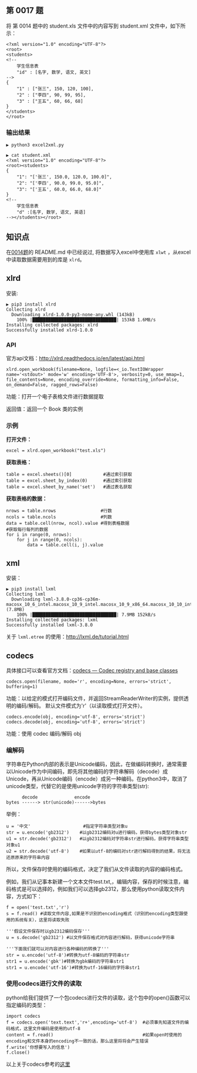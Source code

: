## 第 0017 题

将 第 0014 题中的 student.xls 文件中的内容写到 student.xml 文件中，如下所示：

```
<?xml version="1.0" encoding="UTF-8"?>
<root>
<students>
<!-- 
	学生信息表
	"id" : [名字, 数学, 语文, 英文]
-->
{
	"1" : ["张三", 150, 120, 100],
	"2" : ["李四", 90, 99, 95],
	"3" : ["王五", 60, 66, 68]
}
</students>
</root>
```

### 输出结果

```
▶ python3 excel2xml.py

▶ cat student.xml
<?xml version="1.0" encoding="UTF-8"?>
<root><students>
{
    "1": "['张三', 150.0, 120.0, 100.0]",
    "2": "['李四', 90.0, 99.0, 95.0]",
    "3": "['王五', 60.0, 66.0, 68.0]"
}
<!--
	学生信息表
	"d" :[名字, 数学, 语文, 英语]
--></students></root>
```

## 知识点

在[0014题](https://github.com/xiaqunfeng/show-me-the-code/tree/master/0014)的 README.md 中已经说过, 将数据写入excel中使用库 `xlwt` ，从excel中读取数据需要用到的库是 `xlrd`。

## xlrd

安装:

```
▶ pip3 install xlrd
Collecting xlrd
  Downloading xlrd-1.0.0-py3-none-any.whl (143kB)
    100% |████████████████████████████████| 153kB 1.6MB/s
Installing collected packages: xlrd
Successfully installed xlrd-1.0.0
```

### API

官方api文档：http://xlrd.readthedocs.io/en/latest/api.html

```
xlrd.open_workbook(filename=None, logfile=<_io.TextIOWrapper name='<stdout>' mode='w' encoding='UTF-8'>, verbosity=0, use_mmap=1, file_contents=None, encoding_override=None, formatting_info=False, on_demand=False, ragged_rows=False)
```

功能：打开一个电子表格文件进行数据提取

返回值：返回一个 Book 类的实例

### 示例

**打开文件：**

```
excel = xlrd.open_workbook("test.xls")  
```

**获取表格：**

```
table = excel.sheets()[0]            #通过索引获取
table = excel.sheet_by_index(0)      #通过索引获取
table = excel.sheet_by_name('set')   #通过表名获取
```

**获取表格的数据：**

```
nrows = table.nrows                 #行数
ncols = table.ncols                 #列数
data = table.cell(nrow, ncol).value #得到表格数据
#获取每行每列的数据
for i in range(0, nrows):
    for j in range(0, ncols):
        data = table.cell(i, j).value
```

## xml

安装：

```
▶ pip3 install lxml
Collecting lxml
  Downloading lxml-3.8.0-cp36-cp36m-macosx_10_6_intel.macosx_10_9_intel.macosx_10_9_x86_64.macosx_10_10_intel.macosx_10_10_x86_64.whl (7.8MB)
    100% |████████████████████████████████| 7.9MB 152kB/s
Installing collected packages: lxml
Successfully installed lxml-3.8.0
```

关于 `lxml.etree` 的使用：http://lxml.de/tutorial.html

## codecs

具体接口可以查看官方文档：[codecs — Codec registry and base classes](https://docs.python.org/3/library/codecs.html)

```
codecs.open(filename, mode='r', encoding=None, errors='strict', buffering=1)
```

功能：以给定的模式打开编码文件，并返回StreamReaderWriter的实例，提供透明的编码/解码。 默认文件模式为'r'（以读取模式打开文件）。

```
codecs.encode(obj, encoding='utf-8', errors='strict')
codecs.decode(obj, encoding='utf-8', errors='strict')
```

功能：使用 codec 编码/解码 obj

### 编解码

字符串在Python内部的表示是Unicode编码，因此，在做编码转换时，通常需要以Unicode作为中间编码，即先将其他编码的字符串解码（decode）成Unicode，再从Unicode编码（encode）成另一种编码。在python3中，取消了unicode类型，代替它的是使用unicode字符的字符串类型(str):

```
      decode              encode
bytes ------> str(unicode)------>bytes
```

举例：

```
u = '中文' 					#指定字符串类型对象u 
str = u.encode('gb2312') 	#以gb2312编码对u进行编码，获得bytes类型对象str 
u1 = str.decode('gb2312')	#以gb2312编码对字符串str进行解码，获得字符串类型对象u1 
u2 = str.decode('utf-8')	#如果以utf-8的编码对str进行解码得到的结果，将无法还原原来的字符串内容
```

所以，文件保存时使用的编码格式，决定了我们从文件读取的内容的编码格式。

例如，我们从记事本新建一个文本文件test.txt,，编辑内容，保存的时候注意，编码格式是可以选择的，例如我们可以选择gb2312，那么使用python读取文件内容，方式如下：

```
f = open('test.txt','r')
s = f.read() #读取文件内容,如果是不识别的encoding格式（识别的encoding类型跟使用的系统有关），这里将读取失败

'''假设文件保存时以gb2312编码保存'''
u = s.decode('gb2312') #以文件保存格式对内容进行解码，获得unicode字符串

'''下面我们就可以对内容进行各种编码的转换了'''
str = u.encode('utf-8')#转换为utf-8编码的字符串str
str1 = u.encode('gbk')#转换为gbk编码的字符串str1
str1 = u.encode('utf-16')#转换为utf-16编码的字符串str1
```

### 使用codecs进行文件的读取

python给我们提供了一个包codecs进行文件的读取，这个包中的open()函数可以指定编码的类型：

```
import codecs 
f = codecs.open('text.text','r+',encoding='utf-8')	#必须事先知道文件的编码格式，这里文件编码是使用的utf-8 
content = f.read()									#如果open时使用的encoding和文件本身的encoding不一致的话，那么这里将将会产生错误 
f.write('你想要写入的信息') 
f.close()
```

以上关于codecs参考的[这里](http://www.cnblogs.com/ccorz/p/6089322.html)